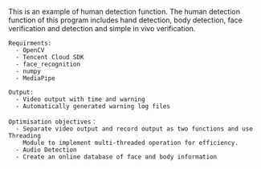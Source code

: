This is an example of human detection function. The human detection function 
of this program includes hand detection, body detection, face verification and 
detection and simple in vivo verification.

~~~~~~~~~~~~~~
Requirments:
  - OpenCV
  - Tencent Cloud SDK
  - face_recognition
  - numpy
  - MediaPipe

Output:
  - Video output with time and warning
  - Automatically generated warning log files
 
Optimisation objectives：
  - Separate video output and record output as two functions and use Threading 
    Module to implement multi-threaded operation for efficiency.
  - Audio Detection
  - Create an online database of face and body information

